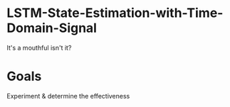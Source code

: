 # LSTM-State-Estimation-with-Time-Domain-Signal
It's a mouthful isn't it?

# Goals
Experiment & determine the effectiveness 
